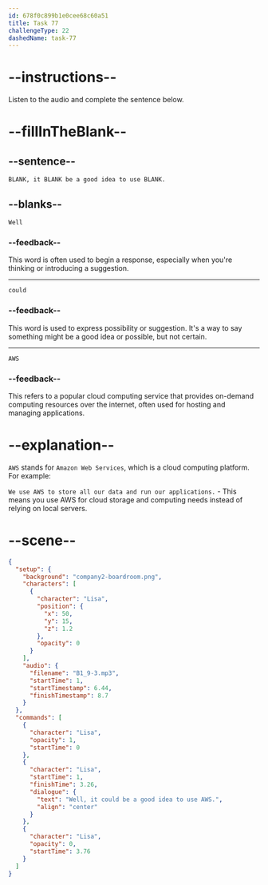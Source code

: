 ```yaml
---
id: 678f0c899b1e0cee68c60a51
title: Task 77
challengeType: 22
dashedName: task-77
---
```


<!-- (audio) Lisa: Well, it could be a good idea to use AWS. -->

# --instructions--

Listen to the audio and complete the sentence below.

# --fillInTheBlank--

## --sentence--

`BLANK, it BLANK be a good idea to use BLANK.`

## --blanks--

`Well`

### --feedback--

This word is often used to begin a response, especially when you're thinking or introducing a suggestion.

---

`could`

### --feedback--

This word is used to express possibility or suggestion. It's a way to say something might be a good idea or possible, but not certain.

---

`AWS`

### --feedback--

This refers to a popular cloud computing service that provides on-demand computing resources over the internet, often used for hosting and managing applications.

# --explanation--

`AWS` stands for `Amazon Web Services`, which is a cloud computing platform. For example:

`We use AWS to store all our data and run our applications.` - This means you use AWS for cloud storage and computing needs instead of relying on local servers.

# --scene--

```json
{
  "setup": {
    "background": "company2-boardroom.png",
    "characters": [
      {
        "character": "Lisa",
        "position": {
          "x": 50,
          "y": 15,
          "z": 1.2
        },
        "opacity": 0
      }
    ],
    "audio": {
      "filename": "B1_9-3.mp3",
      "startTime": 1,
      "startTimestamp": 6.44,
      "finishTimestamp": 8.7
    }
  },
  "commands": [
    {
      "character": "Lisa",
      "opacity": 1,
      "startTime": 0
    },
    {
      "character": "Lisa",
      "startTime": 1,
      "finishTime": 3.26,
      "dialogue": {
        "text": "Well, it could be a good idea to use AWS.",
        "align": "center"
      }
    },
    {
      "character": "Lisa",
      "opacity": 0,
      "startTime": 3.76
    }
  ]
}
```
